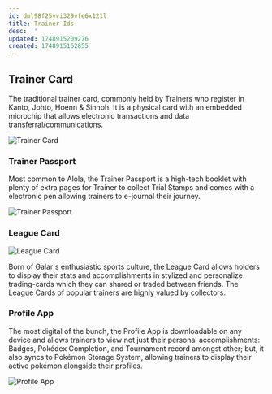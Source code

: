```yaml
---
id: dml98f25yvi329vfe6x121l
title: Trainer Ids
desc: ''
updated: 1748915209276
created: 1748915162855
---
```


## Trainer Card

The traditional trainer card, commonly held by Trainers who register in Kanto, Johto, Hoenn & Sinnoh. It is a physical card with an embedded microchip that allows electronic transactions and data transferral/communications.

![Trainer Card](https://archives.bulbagarden.net/media/upload/thumb/2/24/Trainer_Card_ORAS.png/375px-Trainer_Card_ORAS.png)

### Trainer Passport

Most common to Alola, the Trainer Passport is a high-tech booklet with plenty of extra pages for Trainer to collect Trial Stamps and comes with a electronic pen allowing trainers to e-journal their journey.

![Trainer Passport](https://archives.bulbagarden.net/media/upload/thumb/9/92/Trainer_Passport_SM.png/375px-Trainer_Passport_SM.png)

### League Card

![League Card](https://archives.bulbagarden.net/media/upload/thumb/d/db/Player_League_Card.png/667px-Player_League_Card.png)

Born of Galar's enthusiastic sports culture, the League Card allows holders to display their stats and accomplishments in stylized and personalize trading-cards which they can shared or traded between friends. The League Cards of popular trainers are highly valued by collectors.

### Profile App

The most digital of the bunch, the Profile App is downloadable on any device and allows trainers to view not just their personal accomplishments: Badges, Pokédex Completion, and Tournament record amongst other; but, it also syncs to Pokémon Storage System, allowing trainers to display their active pokémon alongside their profiles.

![Profile App](https://archives.bulbagarden.net/media/upload/thumb/1/14/Trainer_Profile_SV.png/667px-Trainer_Profile_SV.png)
